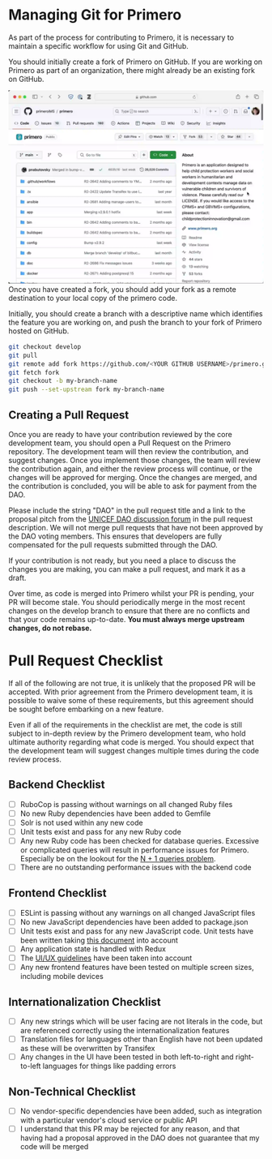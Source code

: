 # Managing Git for Primero

As part of the process for contributing to Primero, it is necessary to maintain a specific workflow for using Git and GitHub.

You should initially create a fork of Primero on GitHub. If you are working on Primero as part of an organization, there might already be an existing fork on GitHub.

![Forking on github!](Attachments/fork.webp)
Once you have created a fork, you should add your fork as a remote destination to your local copy of the primero code.

Initially, you should create a branch with a descriptive name which identifies the feature you are working on, and push the branch to your fork of Primero hosted on GitHub.

```bash
git checkout develop
git pull
git remote add fork https://github.com/<YOUR GITHUB USERNAME>/primero.git
git fetch fork
git checkout -b my-branch-name
git push --set-upstream fork my-branch-name
```

## Creating a Pull Request

Once you are ready to have your contribution reviewed by the core development team, you should open a Pull Request on the Primero repository. The development team will then review the contribution, and suggest changes. Once you implement those changes, the team will review the contribution again, and either the review process will continue, or the changes will be approved for merging. Once the changes are merged, and the contribution is concluded, you will be able to ask for payment from the DAO.

Please include the string "DAO" in the pull request title and a link to the proposal pitch from the [UNICEF DAO discussion forum](https://unicef.tomars.co/c/pp/) in the pull request description. We will not merge pull requests that have not been approved by the DAO voting members. This ensures that developers are fully compensated for the pull requests submitted through the DAO.

If your contribution is not ready, but you need a place to discuss the changes you are making, you can make a pull request, and mark it as a draft.

Over time, as code is merged into Primero whilst your PR is pending, your PR will become stale. You should periodically merge in the most recent changes on the develop branch to ensure that there are no conflicts and that your code remains up-to-date. **You must always merge upstream changes, do not rebase.**

# Pull Request Checklist

If all of the following are not true, it is unlikely that the proposed PR will be accepted. With prior agreement from the Primero development team, it is possible to waive some of these requirements, but this agreement should be sought before embarking on a new feature.

Even if all of the requirements in the checklist are met, the code is still subject to in-depth review by the Primero development team, who hold ultimate authority regarding what code is merged. You should expect that the development team will suggest changes multiple times during the code review process.
## Backend Checklist
- [ ] RuboCop is passing without warnings on all changed Ruby files
- [ ] No new Ruby dependencies have been added to Gemfile
- [ ] Solr is not used within any new code
- [ ] Unit tests exist and pass for any new Ruby code
- [ ] Any new Ruby code has been checked for database queries. Excessive or complicated queries will result in performance issues for Primero. Especially be on the lookout for the [N + 1 queries problem](https://guides.rubyonrails.org/active_record_querying.html#n-1-queries-problem).
- [ ] There are no outstanding performance issues with the backend code
## Frontend Checklist
- [ ] ESLint is passing without any warnings on all changed JavaScript files
- [ ] No new JavaScript dependencies have been added to package.json
- [ ] Unit tests exist and pass for any new JavaScript code. Unit tests have been written taking [this document](https://github.com/primeroIMS/primero/blob/main/doc/ui_testing.md) into account
- [ ] Any application state is handled with Redux
- [ ] The [UI/UX guidelines](https://github.com/primeroIMS/primero/blob/main/doc/ui_ux.md) have been taken into account
- [ ] Any new frontend features have been tested on multiple screen sizes, including mobile devices

## Internationalization Checklist
- [ ] Any new strings which will be user facing are not literals in the code, but are referenced correctly using the internationalization features
- [ ] Translation files for languages other than English have not been updated as these will be overwritten by Transifex
- [ ] Any changes in the UI have been tested in both left-to-right and right-to-left languages for things like padding errors
## Non-Technical Checklist
- [ ] No vendor-specific dependencies have been added, such as integration with a particular vendor's cloud service or public API
- [ ] I understand that this PR may be rejected for any reason, and that having had a proposal approved in the DAO does not guarantee that my code will be merged